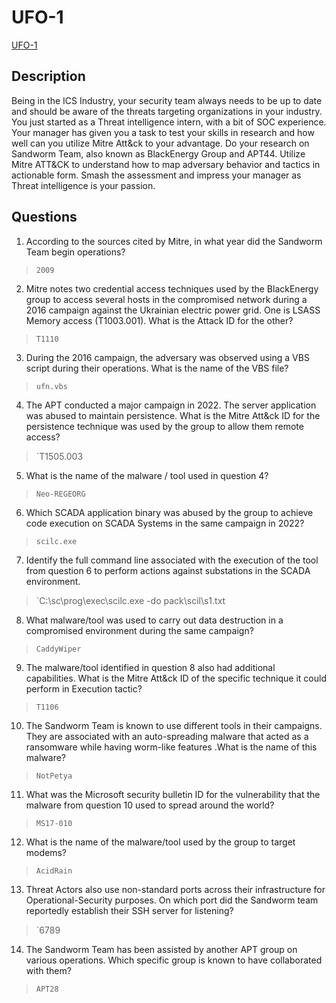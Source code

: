 # UFO-1

[UFO-1](https://app.hackthebox.com/sherlocks/UFO-1)

## Description

Being in the ICS Industry, your security team always needs to be up to date and should be aware of the threats targeting organizations in your industry. You just started as a Threat intelligence intern, with a bit of SOC experience. Your manager has given you a task to test your skills in research and how well can you utilize Mitre Att&ck to your advantage. Do your research on Sandworm Team, also known as BlackEnergy Group and APT44. Utilize Mitre ATT&CK to understand how to map adversary behavior and tactics in actionable form. Smash the assessment and impress your manager as Threat intelligence is your passion.

## Questions

1. According to the sources cited by Mitre, in what year did the Sandworm Team begin operations?

> `2009`

2. Mitre notes two credential access techniques used by the BlackEnergy group to access several hosts in the compromised network during a 2016 campaign against the Ukrainian electric power grid. One is LSASS Memory access (T1003.001). What is the Attack ID for the other?

> `T1110`

3. During the 2016 campaign, the adversary was observed using a VBS script during their operations. What is the name of the VBS file?

> `ufn.vbs`

4. The APT conducted a major campaign in 2022. The server application was abused to maintain persistence. What is the Mitre Att&ck ID for the persistence technique was used by the group to allow them remote access?

> `T1505.003

5. What is the name of the malware / tool used in question 4?

> `Neo-REGEORG`

6. Which SCADA application binary was abused by the group to achieve code execution on SCADA Systems in the same campaign in 2022?

> `scilc.exe`

7. Identify the full command line associated with the execution of the tool from question 6 to perform actions against substations in the SCADA environment.

> `C:\sc\prog\exec\scilc.exe -do pack\scil\s1.txt

8. What malware/tool was used to carry out data destruction in a compromised environment during the same campaign?

> `CaddyWiper`

9. The malware/tool identified in question 8 also had additional capabilities. What is the Mitre Att&ck ID of the specific technique it could perform in Execution tactic?

> `T1106`

10. The Sandworm Team is known to use different tools in their campaigns. They are associated with an auto-spreading malware that acted as a ransomware while having worm-like features .What is the name of this malware?

> `NotPetya`

11. What was the Microsoft security bulletin ID for the vulnerability that the malware from question 10 used to spread around the world?

> `MS17-010`

12. What is the name of the malware/tool used by the group to target modems?

> `AcidRain`

13. Threat Actors also use non-standard ports across their infrastructure for Operational-Security purposes. On which port did the Sandworm team reportedly establish their SSH server for listening?

> `6789

14. The Sandworm Team has been assisted by another APT group on various operations. Which specific group is known to have collaborated with them?

> `APT28`

